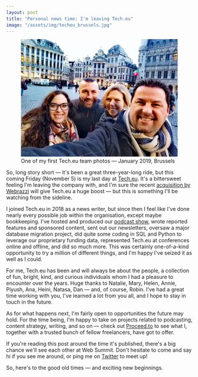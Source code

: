 ```yaml
---
layout: post
title: "Personal news time: I'm leaving Tech.eu"
image: "/assets/img/techeu_brussels.jpg"
---
```


<!-- # Personal news time: I'm leaving Tech.eu -->

<figure>
	<img src="/assets/img/techeu_brussels.jpg" caption="">
	<figcaption>One of my first Tech.eu team photos — January 2019, Brussels</figcaption>
</figure>

So, long story short — it's been a great three-year-long ride, but this coming Friday (November 5) is my last day at [Tech.eu](https://tech.eu). It's a bittersweet feeling I'm leaving the company with, and I'm sure the recent [acquisition by Webrazzi][1] will give Tech.eu a huge boost — but this is something I'll be watching from the sideline. 

I joined Tech.eu in 2018 as a news writer, but since then I feel like I've done nearly every possible job within the organisation, except maybe bookkeeping. I've hosted and produced our [podcast show][2], wrote reported features and sponsored content, sent out our newsletters, oversaw a major database migration project, did quite some coding in SQL and Python to leverage our proprietary funding data, represented Tech.eu at conferences online and offline, and did so much more. This was certainly one-of-a-kind opportunity to try a million of different things, and I'm happy I've seized it as well as I could.

For me, Tech.eu has been and will always be about the people, a collection of fun, bright, kind, and curious individuals whom I had a pleasure to encounter over the years. Huge thanks to Natalie, Mary, Helen, Annie, Piyush, Ana, Heini, Natasa, Dan — and, of course, Robin. I've had a great time working with you, I've learned a lot from you all, and I hope to stay in touch in the future. 

As for what happens next, I'm fairly open to opportunities the future may hold. For the time being, I'm happy to take on projects related to podcasting, content strategy, writing, and so on — check out [Proceed.to](https://proceed.to) to see what I, together with a trusted bunch of fellow freelancers, have got to offer. 

If you're reading this post around the time it's published, there's a big chance we'll see each other at Web Summit. Don't hesitate to come and say hi if you see me around, or ping me on [Twitter][3] to meet up!

So, here's to the good old times — and exciting new beginnings. 



[1]: https://tech.eu/home-featured/42474/webrazzi-acquisition/
[2]: https://podcast.tech.eu
[3]: https://twitter.com/adegeler